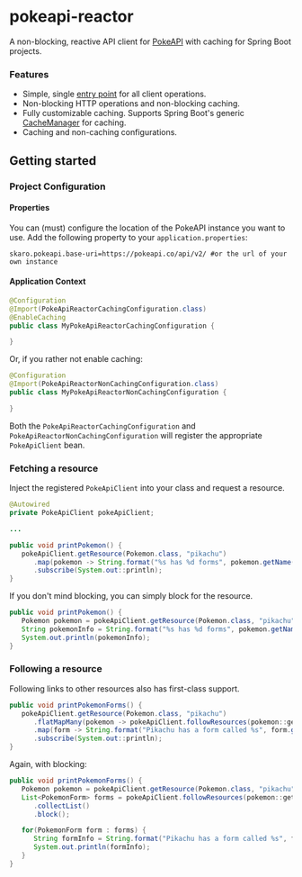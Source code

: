 # pokeapi-reactor
A non-blocking, reactive API client for [PokeAPI](https://pokeapi.co/) with caching for Spring Boot projects.

### Features
* Simple, single [entry point](../master/src/main/java/skaro/pokeapi/client/PokeApiClient.java) for all client operations.
* Non-blocking HTTP operations and non-blocking caching.
* Fully customizable caching. Supports Spring Boot's generic [CacheManager](https://docs.spring.io/spring-boot/docs/1.3.0.M1/reference/html/boot-features-caching.html#_supported_cache_providers) for caching.
* Caching and non-caching configurations.

## Getting started
### Project Configuration

#### Properties
You can (must) configure the location of the PokeAPI instance you want to use. Add the following property to your `application.properties`:

```
skaro.pokeapi.base-uri=https://pokeapi.co/api/v2/ #or the url of your own instance
```

#### Application Context

```java
@Configuration
@Import(PokeApiReactorCachingConfiguration.class)
@EnableCaching
public class MyPokeApiReactorCachingConfiguration {

}
```
Or, if you rather not enable caching:
```java
@Configuration
@Import(PokeApiReactorNonCachingConfiguration.class)
public class MyPokeApiReactorNonCachingConfiguration {

}
```
Both the `PokeApiReactorCachingConfiguration` and `PokeApiReactorNonCachingConfiguration` will register the appropriate `PokeApiClient` bean.

### Fetching a resource
Inject the registered `PokeApiClient` into your class and request a resource.
```java
@Autowired
private PokeApiClient pokeApiClient;

...

public void printPokemon() {
   pokeApiClient.getResource(Pokemon.class, "pikachu")
      .map(pokemon -> String.format("%s has %d forms", pokemon.getName(), pokemon.getForms().size()))
      .subscribe(System.out::println);
}
```
If you don't mind blocking, you can simply block for the resource.
```java
public void printPokemon() {
   Pokemon pokemon = pokeApiClient.getResource(Pokemon.class, "pikachu").block();
   String pokemonInfo = String.format("%s has %d forms", pokemon.getName(), pokemon.getForms().size()));
   System.out.println(pokemonInfo);
}
```

### Following a resource
Following links to other resources also has first-class support.

```java
public void printPokemonForms() {
   pokeApiClient.getResource(Pokemon.class, "pikachu")
      .flatMapMany(pokemon -> pokeApiClient.followResources(pokemon::getForms, PokemonForm.class))
      .map(form -> String.format("Pikachu has a form called %s", form.getName()))
      .subscribe(System.out::println);
}
```
Again, with blocking:
```java
public void printPokemonForms() {
   Pokemon pokemon = pokeApiClient.getResource(Pokemon.class, "pikachu").block();
   List<PokemonForm> forms = pokeApiClient.followResources(pokemon::getForms, PokemonForm.class)
      .collectList()
      .block();

   for(PokemonForm form : forms) {
      String formInfo = String.format("Pikachu has a form called %s", form.getName());
      System.out.println(formInfo);
   }
}
```
